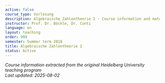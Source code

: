 ```yaml
---
active: false
course_type: Vorlesung
description: Algebraische Zahlentheorie 2 - Course information and materials.
instructor: Prof. Dr. Böckle, Dr. Conti
language: en
layout: teaching
order: 999
semester: Summer term 2018
title: Algebraische Zahlentheorie 2
status: Active
---
```



*Course information extracted from the original Heidelberg University teaching program*  
*Last updated: 2025-08-02*